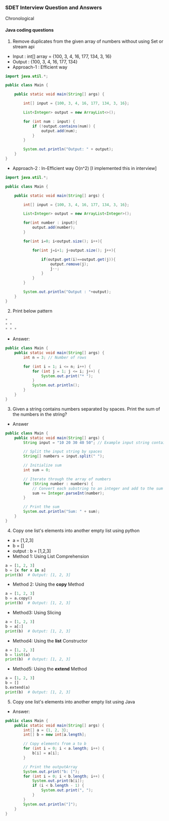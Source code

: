 ### SDET Interview Question and Answers

Chronological

#### Java coding questions

1. Remove duplicates from the given array of numbers without using Set or stream api

- Input : int[] array = {100, 3, 4, 16, 177, 134, 3, 16}
- Output : {100, 3, 4, 16, 177, 134}
- Approach-1 : Efficient way

```java
import java.util.*;

public class Main {

    public static void main(String[] args) {

        int[] input = {100, 3, 4, 16, 177, 134, 3, 16};

        List<Integer> output = new ArrayList<>();

        for (int num : input) {
            if (!output.contains(num)) {
                output.add(num);
            }
        }

        System.out.println("Output: " + output);
    }
}

```

- Approach-2 : In-Efficient way O(n^2) [I implemented this in interview]

```java
import java.util.*;

public class Main {

    public static void main(String[] args) {

        int[] input = {100, 3, 4, 16, 177, 134, 3, 16};

        List<Integer> output = new ArrayList<Integer>();

        for(int number : input){
            output.add(number);
        }

        for(int i=0; i<output.size(); i++){

		    for(int j=i+1; j<output.size(); j++){

		        if(output.get(i)==output.get(j)){
		            output.remove(j);
		            j--;
		        }
		    }
	    }

		System.out.println("Output : "+output);
    }
}

```

2. Print below pattern

```java
*
* *
* * *
```

- Answer:

```java
public class Main {
    public static void main(String[] args) {
        int n = 3; // Number of rows

        for (int i = 1; i <= n; i++) {
            for (int j = 1; j <= i; j++) {
                System.out.print("* ");
            }
            System.out.println();
        }
    }
}

```

3. Given a string contains numbers separated by spaces. Print the sum of the numbers in the string?

- Answer

```java
public class Main {
    public static void main(String[] args) {
        String input = "10 20 30 40 50"; // Example input string containing numbers separated by spaces

        // Split the input string by spaces
        String[] numbers = input.split(" ");

        // Initialize sum
        int sum = 0;

        // Iterate through the array of numbers
        for (String number : numbers) {
            // Convert each substring to an integer and add to the sum
            sum += Integer.parseInt(number);
        }

        // Print the sum
        System.out.println("Sum: " + sum);
    }
}

```

4. Copy one list's elements into another empty list using python

- a = [1,2,3]
- b = []
- output : b = [1,2,3]
- Method 1: Using List Comprehension

```python
a = [1, 2, 3]
b = [x for x in a]
print(b)  # Output: [1, 2, 3]
```

- Method 2: Using the **copy** Method

```python
a = [1, 2, 3]
b = a.copy()
print(b)  # Output: [1, 2, 3]

```

- Method3: Using Slicing

```python
a = [1, 2, 3]
b = a[:]
print(b)  # Output: [1, 2, 3]

```

- Method4: Using the **list** Constructor

```python
a = [1, 2, 3]
b = list(a)
print(b)  # Output: [1, 2, 3]

```

- Method5: Using the **extend** Method

```python
a = [1, 2, 3]
b = []
b.extend(a)
print(b)  # Output: [1, 2, 3]

```

5. Copy one list's elements into another empty list using Java

- Answer:

```java
public class Main {
    public static void main(String[] args) {
        int[] a = {1, 2, 3};
        int[] b = new int[a.length];

        // Copy elements from a to b
        for (int i = 0; i < a.length; i++) {
            b[i] = a[i];
        }

        // Print the outputArray
        System.out.print("b: [");
        for (int i = 0; i < b.length; i++) {
            System.out.print(b[i]);
            if (i < b.length - 1) {
                System.out.print(", ");
            }
        }
        System.out.println("]");
    }
}

```
